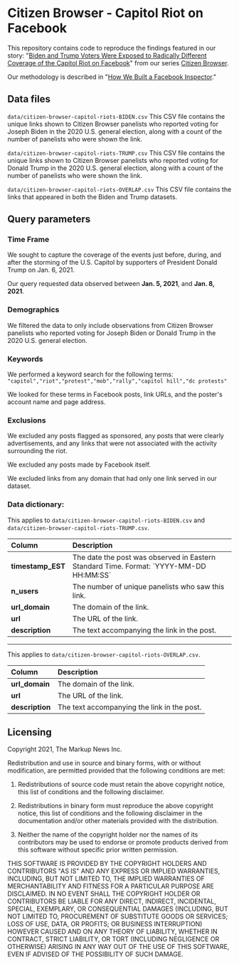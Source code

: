 # Citizen Browser - Capitol Riot on Facebook
This repository contains code to reproduce the findings featured in our story: "[Biden and Trump Voters Were Exposed to Radically Different Coverage of the Capitol Riot on Facebook](https://themarkup.org/citizen-browser/2021/01/14/biden-and-trump-voters-were-exposed-to-radically-different-coverage-of-the-capitol-riot-on-facebook)" from our series [Citizen Browser](https://themarkup.org/series/citizen-browser/).

Our methodology is described in "[How We Built a Facebook Inspector](https://themarkup.org/citizen-browser/2021/01/05/how-we-built-a-facebook-inspector)."

## Data files

`data/citizen-browser-capitol-riots-BIDEN.csv`
This CSV file contains the unique links shown to Citizen Browser panelists who reported voting for Joseph Biden in the 2020 U.S. general election, along with a count of the number of panelists who were shown the link.

`data/citizen-browser-capitol-riots-TRUMP.csv`
This CSV file contains the unique links shown to Citizen Browser panelists who reported voting for Donald Trump in the 2020 U.S. general election, along with a count of the number of panelists who were shown the link.

`data/citizen-browser-capitol-riots-OVERLAP.csv`
This CSV file contains the links that appeared in both the Biden and Trump datasets. 

## Query parameters

### Time Frame
We sought to capture the coverage of the events just before, during, and after the storming of the U.S. Capitol by supporters of President Donald Trump on Jan. 6, 2021.

Our query requested data observed between **Jan. 5, 2021**, and **Jan. 8, 2021**.

### Demographics
We filtered the data to only include observations from Citizen Browser panelists who reported voting for Joseph Biden or Donald Trump in the 2020 U.S. general election.

### Keywords
We performed a keyword search for the following terms: 
`"capitol","riot","protest","mob","rally","capitol hill","dc protests"`

We looked for these terms in Facebook posts, link URLs, and the poster's account name and page address.

### Exclusions
We excluded any posts flagged as sponsored, any posts that were clearly advertisements, and any links that were not associated with the activity surrounding the riot. 

We excluded any posts made by Facebook itself.

We excluded links from any domain that had only one link served in our dataset. 


### Data dictionary:
This applies to `data/citizen-browser-capitol-riots-BIDEN.csv` and `data/citizen-browser-capitol-riots-TRUMP.csv`.

<table border="0" class="dataframe">
  <thead>
    <tr style="text-align: left;">
      <th>Column</th>
      <th>Description</th>
    </tr>
  </thead>
  <tbody>
    <tr>
      <td><strong>timestamp_EST</strong></td>
      <td>The date the post was observed in Eastern Standard Time. Format: `YYYY-MM-DD HH:MM:SS`</td>
    </tr>
    <tr>
      <td><strong>n_users</strong></td>
      <td>The number of unique panelists who saw this link.</td>
    </tr>
    <tr>
      <td><strong>url_domain</strong></td>
      <td>The domain of the link.</td>
    </tr>
    <tr>
      <td><strong>url</strong></td>
      <td>The URL of the link.</td>
    </tr>
    <tr>
      <td><strong>description</strong></td>
      <td>The text accompanying the link in the post.</td>
    </tr>
  </tbody>
</table>

---

This applies to `data/citizen-browser-capitol-riots-OVERLAP.csv`.
<table border="0" class="dataframe">
  <thead>
    <tr style="text-align: left;">
      <th>Column</th>
      <th>Description</th>
    </tr>
  </thead>
  <tbody>
    <tr>
      <td><strong>url_domain</strong></td>
      <td>The domain of the link.</td>
    </tr>
    <tr>
      <td><strong>url</strong></td>
      <td>The URL of the link.</td>
    </tr>
    <tr>
      <td><strong>description</strong></td>
      <td>The text accompanying the link in the post.</td>
    </tr>
  </tbody>
</table>


## Licensing
Copyright 2021, The Markup News Inc.

Redistribution and use in source and binary forms, with or without modification, are permitted provided that the following conditions are met:

1. Redistributions of source code must retain the above copyright notice, this list of conditions and the following disclaimer.

2. Redistributions in binary form must reproduce the above copyright notice, this list of conditions and the following disclaimer in the documentation and/or other materials provided with the distribution.

3. Neither the name of the copyright holder nor the names of its contributors may be used to endorse or promote products derived from this software without specific prior written permission.

THIS SOFTWARE IS PROVIDED BY THE COPYRIGHT HOLDERS AND CONTRIBUTORS "AS IS" AND ANY EXPRESS OR IMPLIED WARRANTIES, INCLUDING, BUT NOT LIMITED TO, THE IMPLIED WARRANTIES OF MERCHANTABILITY AND FITNESS FOR A PARTICULAR PURPOSE ARE DISCLAIMED. IN NO EVENT SHALL THE COPYRIGHT HOLDER OR CONTRIBUTORS BE LIABLE FOR ANY DIRECT, INDIRECT, INCIDENTAL, SPECIAL, EXEMPLARY, OR CONSEQUENTIAL DAMAGES (INCLUDING, BUT NOT LIMITED TO, PROCUREMENT OF SUBSTITUTE GOODS OR SERVICES; LOSS OF USE, DATA, OR PROFITS; OR BUSINESS INTERRUPTION) HOWEVER CAUSED AND ON ANY THEORY OF LIABILITY, WHETHER IN CONTRACT, STRICT LIABILITY, OR TORT (INCLUDING NEGLIGENCE OR OTHERWISE) ARISING IN ANY WAY OUT OF THE USE OF THIS SOFTWARE, EVEN IF ADVISED OF THE POSSIBILITY OF SUCH DAMAGE.